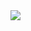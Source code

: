 <img src="https://user-images.githubusercontent.com/80210946/208176977-38ab6efa-b45e-408c-99f4-2025a64a7083.png" />
